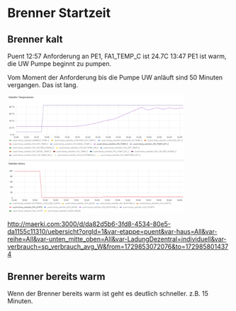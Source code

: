 # Brenner Startzeit
## Brenner kalt
Puent
12:57 Anforderung an PE1, FA1_TEMP_C ist 24.7C
13:47 PE1 ist warm, die UW Pumpe beginnt zu pumpen.

Vom Moment der Anforderung bis die Pumpe UW anläuft sind 50 Minuten vergangen. Das ist lang.

<img src="./images/brenner_startzeit.png" width="400" />

http://maerki.com:3000/d/da82d5b6-3fd8-4534-80e5-da1155c11310/uebersicht?orgId=1&var-etappe=puent&var-haus=All&var-reihe=All&var-unten_mitte_oben=All&var-LadungDezentral=individuell&var-verbrauch=sp_verbrauch_avg_W&from=1729853072076&to=1729858014374

## Brenner bereits warm

Wenn der Brenner bereits warm ist geht es deutlich schneller. z.B. 15 Minuten.


